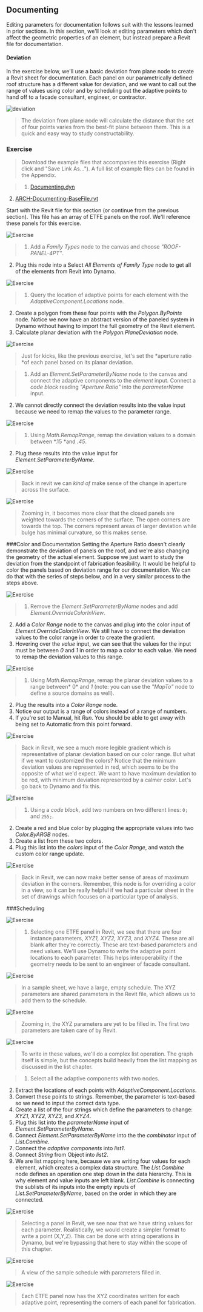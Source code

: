 ## Documenting
Editing parameters for documentation follows suit with the lessons learned in prior sections.  In this section, we'll look at editing parameters which don't affect the geometric properties of an element, but instead prepare a Revit file for documentation.

#### Deviation
In the exercise below, we'll use a basic deviation from plane node to create a Revit sheet for documentation. Each panel on our parametrically defined roof structure has a different value for deviation, and we want to call out the range of values using color and by scheduling out the adaptive points to hand off to a facade consultant, engineer, or contractor.

![deviation](images/8-6/deviation.png)
> The deviation from plane node will calculate the distance that the set of four points varies from the best-fit plane between them.  This is a quick and easy way to study constructability.

### Exercise
>Download the example files that accompanies this exercise (Right click and "Save Link As..."). A full list of example files can be found in the Appendix.

> 1. [Documenting.dyn](datasets/8-6/Documenting.dyn)
2. [ARCH-Documenting-BaseFile.rvt](datasets/8-6/ARCH-Documenting-BaseFile.rvt)

Start with the Revit file for this section (or continue from the previous section).  This file has an array of ETFE panels on the roof.  We'll reference these panels for this exercise.

![Exercise](images/8-6/Exercise/17.png)
> 1. Add a *Family Types* node to the canvas and choose *"ROOF-PANEL-4PT"*.
2. Plug this node into a Select *All Elements of Family Type* node to get all of the elements from Revit into Dynamo.

![Exercise](images/8-6/Exercise/16.png)
> 1. Query the location of adaptive points for each element with the *AdaptiveComponent.Locations* node.
2. Create a polygon from these four points with the *Polygon.ByPoints* node.  Notice we now have an abstract version of the paneled system in Dynamo without having to import the full geometry of the Revit element.
3. Calculate planar deviation with the *Polygon.PlaneDeviation* node.

![Exercise](images/8-6/Exercise/15.png)
> Just for kicks, like the previous exercise, let's set the *aperture ratio *of each panel based on its planar deviation.

> 1. Add an *Element.SetParameterByName* node to the canvas and connect the adaptive components to the *element* input.  Connect a *code block* reading *"Aperture Ratio"* into the *parameterName* input.
2. We cannot directly connect the deviation results into the value input because we need to remap the values to the parameter range.

![Exercise](images/8-6/Exercise/14.png)
> 1. Using *Math.RemapRange*, remap the deviation values to a domain between *.15 *and *.45*.
2. Plug these results into the value input for *Element.SetParameterByName*.

![Exercise](images/8-6/Exercise/13.png)
> Back in revit we can *kind of* make sense of the change in aperture across the surface.

![Exercise](images/8-6/Exercise/13a.png)
> Zooming in, it becomes more clear that the closed panels are weighted towards the corners of the surface. The open corners are towards the top.  The corners represent areas of larger deviation while bulge has minimal curvature, so this makes sense.

###Color and Documentation
Setting the Aperture Ratio doesn't clearly demonstrate the deviation of panels on the roof, and we're also changing the geometry of the actual element.  Suppose we just want to study the deviation from the standpoint of fabrication feasibility.  It would be helpful to color the panels based on deviation range for our documentation.  We can do that with the series of steps below, and in a very similar process to the steps above.

![Exercise](images/8-6/Exercise/11.png)
> 1. Remove the *Element.SetParameterByName* nodes and add *Element.OverrideColorInView*.
2. Add a *Color Range* node to the canvas and plug into the color input of *Element.OverrideColorInView*. We still have to connect the deviation values to the color range in order to create the gradient.
3. Hovering over the *value* input, we can see that the values for the input must be between *0* and *1* in order to map a color to each value.  We need to remap the deviation values to this range.

![Exercise](images/8-6/Exercise/10.png)
> 1. Using *Math.RemapRange*, remap the planar deviation values to a range between* 0* and *1* (note: you can use the *"MapTo"* node to define a source domains as well).
2. Plug the results into a *Color Range* node.
3. Notice our output is a range of colors instead of a range of numbers.
4. If you're set to Manual, hit *Run*.  You should be able to get away with being set to Automatic from this point forward.

![Exercise](images/8-6/Exercise/09.png)
> Back in Revit, we see a much more legible gradient which is representative of planar deviation based on our color range.  But what if we want to customized the colors?  Notice that the minimum deviation values are represented in red, which seems to be the opposite of what we'd expect.  We want to have maximum deviation to be red, with minimum deviation represented by a calmer color.  Let's go back to Dynamo and fix this.

![Exercise](images/8-6/Exercise/08.png)
> 1. Using a *code block*, add two numbers on two different lines:
```0;``` and ```255;```.
2. Create a red and blue color by plugging the appropriate values into two *Color.ByARGB* nodes.
3. Create a list from these two colors.
4. Plug this list into the *colors* input of the *Color Range*, and watch the custom color range update.


![Exercise](images/8-6/Exercise/07.png)
> Back in Revit, we can now make better sense of areas of maximum deviation in the corners.  Remember, this node is for overriding a color in a view, so it can be really helpful if we had a particular sheet in the set of drawings which focuses on a particular type of analysis.

###Scheduling

![Exercise](images/8-6/Exercise/06.png)
> 1. Selecting one ETFE panel in Revit, we see that there are four instance parameters, *XYZ1, XYZ2, XYZ3,* and *XYZ4*.  These are all blank after they're correctly.  These are text-based parameters and need values.  We'll use Dynamo to write the adaptive point locations to each parameter.  This helps interoperability if the geometry needs to be sent to an engineer of facade consultant.

![Exercise](images/8-6/Exercise/03.png)
> In a sample sheet, we have a large, empty schedule.  The XYZ parameters are shared parameters in the Revit file, which allows us to add them to the schedule.

![Exercise](images/8-6/Exercise/02.png)
> Zooming in, the XYZ parameters are yet to be filled in.  The first two parameters are taken care of by Revit.

![Exercise](images/8-6/Exercise/05.png)
> To write in these values, we'll do a complex list operation.  The graph itself is simple, but the concepts build heavily from the list mapping as discussed in the list chapter.

> 1. Select all the adaptive components with two nodes.
2. Extract the locations of each points with *AdaptiveComponent.Locations*.
3. Convert these points to strings.  Remember, the parameter is text-based so we need to input the correct data type.
4. Create a list of the four strings which define the parameters to change: *XYZ1, XYZ2, XYZ3,* and *XYZ4*.
5. Plug this list into the *parameterName* input of *Element.SetParameterByName*.
6. Connect *Element.SetParameterByName* into the the *combinator* input of *List.Combine.*
7. Connect the *adaptive components* into *list1*.
8. Connect *String* from Object into *list2*.
9. We are list mapping here, because we are writing four values for each element, which creates a complex data structure.  The *List.Combine* node defines an operation one step down in the data hierarchy.  This is why element and value inputs are left blank.  *List.Combine* is connecting the sublists of its inputs into the empty inputs of *List.SetParameterByName*, based on the order in which they are connected.

![Exercise](images/8-6/Exercise/04.png)
> Selecting a panel in Revit, we see now that we have string values for each parameter.  Realistically, we would create a simpler format to write a point (X,Y,Z).  This can be done with string operations in Dynamo, but we're bypassing that here to stay within the scope of this chapter.

![Exercise](images/8-6/Exercise/01.png)
> A view of the sample schedule with parameters filled in.

![Exercise](images/8-6/Exercise/00.png)
> Each ETFE panel now has the XYZ coordinates written for each adaptive point, representing the corners of each panel for fabrication.





